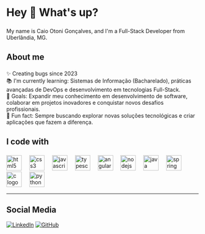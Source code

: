 <h1 align="left">Hey 👋 What's up?</h1>

###

<p align="left">My name is Caio Otoni Gonçalves, and I'm a Full-Stack Developer from Uberlândia, MG.</p>

###

<h2 align="left">About me</h2>

###

<p align="left">✨ Creating bugs since 2023  <br>📚 I'm currently learning: Sistemas de Informação (Bacharelado), práticas avançadas de DevOps e desenvolvimento em tecnologias Full-Stack.  <br>🎯 Goals: Expandir meu conhecimento em desenvolvimento de software, colaborar em projetos inovadores e conquistar novos desafios profissionais.  <br>🎲 Fun fact: Sempre buscando explorar novas soluções tecnológicas e criar aplicações que fazem a diferença.</p>

###

<h2 align="left">I code with</h2>

###

<div align="left">
  <img src="https://cdn.jsdelivr.net/gh/devicons/devicon/icons/html5/html5-original.svg" height="40" alt="html5 logo"  />
  <img width="12" />
  <img src="https://cdn.jsdelivr.net/gh/devicons/devicon/icons/css3/css3-original.svg" height="40" alt="css3 logo"  />
  <img width="12" />
  <img src="https://cdn.jsdelivr.net/gh/devicons/devicon/icons/javascript/javascript-original.svg" height="40" alt="javascript logo"  />
  <img width="12" />
  <img src="https://cdn.jsdelivr.net/gh/devicons/devicon/icons/typescript/typescript-original.svg" height="40" alt="typescript logo"  />
  <img width="12" />
  <img src="https://cdn.jsdelivr.net/gh/devicons/devicon/icons/angularjs/angularjs-original.svg" height="40" alt="angularjs logo"  />
  <img width="12" />
  <img src="https://cdn.jsdelivr.net/gh/devicons/devicon/icons/nodejs/nodejs-original.svg" height="40" alt="nodejs logo"  />
  <img width="12" />
  <img src="https://cdn.jsdelivr.net/gh/devicons/devicon/icons/java/java-original.svg" height="40" alt="java logo"  />
  <img width="12" />
  <img src="https://cdn.jsdelivr.net/gh/devicons/devicon/icons/spring/spring-original.svg" height="40" alt="spring logo"  />
  <img width="12" />
  <img src="https://cdn.jsdelivr.net/gh/devicons/devicon/icons/c/c-original.svg" height="40" alt="c logo"  />
  <img width="12" />
  <img src="https://cdn.jsdelivr.net/gh/devicons/devicon/icons/python/python-original.svg" height="40" alt="python logo"  />
</div>

---

## Social Media
[![LinkedIn](https://img.shields.io/badge/LinkedIn-0A66C2?style=for-the-badge&logo=linkedin)](https://www.linkedin.com/in/caio-otoni)
[![GitHub](https://img.shields.io/badge/GitHub-181717?style=for-the-badge&logo=github)](https://github.com/caiootoni)
